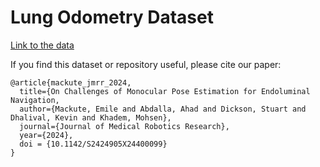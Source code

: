 # Lung Odometry Dataset

[Link to the data](https://uoe-my.sharepoint.com/:f:/g/personal/s1657385_ed_ac_uk/EgKv4XvorpdHj-AVKWYdgFQBHLaQU52fMtUkdr8ooezgLQ)

If you find this dataset or repository useful, please cite our paper:

```
@article{mackute_jmrr_2024,
  title={On Challenges of Monocular Pose Estimation for Endoluminal Navigation,
  author={Mackute, Emile and Abdalla, Ahad and Dickson, Stuart and Dhalival, Kevin and Khadem, Mohsen},
  journal={Journal of Medical Robotics Research},
  year={2024},
  doi = {10.1142/S2424905X24400099}
}
```
